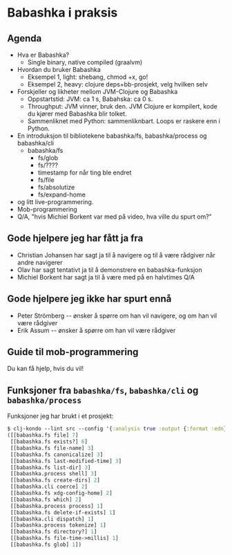 # Babashka i praksis

## Agenda

- Hva er Babashka?
  - Single binary, native compiled (graalvm)
- Hvordan du bruker Babashka
  - Eksempel 1, light: shebang, chmod +x, go!
  - Eksempel 2, heavy: clojure deps+bb-prosjekt, velg hvilken selv
- Forskjeller og likheter mellom JVM-Clojure og Babashka
  - Oppstartstid: JVM: ca 1 s, Babahska: ca 0 s.
  - Throughput: JVM vinner, bruk den.
    JVM Clojure er kompilert, kode du kjører med Babashka blir tolket.
  - Sammenliknet med Python: sammenliknbart.
    Loops er raskere enn i Python.
- En introduksjon til bibliotekene babashka/fs, babashka/process og babashka/cli
  - babashka/fs
    - fs/glob
    - fs/????
    - timestamp for når ting ble endret
    - fs/file
    - fs/absolutize
    - fs/expand-home
- og litt live-programmering.
- Mob-programmering
- Q/A, "hvis Michiel Borkent var med på video, hva ville du spurt om?"

## Gode hjelpere jeg har fått ja fra

- Christian Johansen har sagt ja til å navigere og til å være rådgiver når andre navigerer
- Olav har sagt tentativt ja til å demonstrere en babashka-funksjon
- Michiel Borkent har sagt ja til å være med på en halvtimes Q/A

## Gode hjelpere jeg ikke har spurt ennå

- Peter Strömberg -- ønsker å spørre om han vil navigere, og om han vil være rådgiver
- Erik Assum -- ønsker å spørre om han vil være rådgiver

## Guide til mob-programmering

Du kan få hjelp, hvis du vil!

## Funksjoner fra `babashka/fs`, `babashka/cli` og `babashka/process`

Funksjoner jeg har brukt i et prosjekt:

``` clojure
$ clj-kondo --lint src --config '{:analysis true :output {:format :edn}}' | bb -e '(def ana (edn/read-string (slurp *in*))) (prn (->> ana :analysis :var-usages (filter #('"'"'#{babashka.fs babashka.process babashka.cli} (:to %))) (map (juxt :to :name)) frequencies (sort-by second) reverse))' | jet
([[babashka.fs file] 7]
 [[babashka.fs exists?] 6]
 [[babashka.fs file-name] 3]
 [[babashka.fs canonicalize] 3]
 [[babashka.fs last-modified-time] 3]
 [[babashka.fs list-dir] 3]
 [[babashka.process shell] 3]
 [[babashka.fs create-dirs] 2]
 [[babashka.cli coerce] 2]
 [[babashka.fs xdg-config-home] 2]
 [[babashka.fs which] 2]
 [[babashka.process process] 1]
 [[babashka.fs delete-if-exists] 1]
 [[babashka.cli dispatch] 1]
 [[babashka.process tokenize] 1]
 [[babashka.fs directory?] 1]
 [[babashka.fs file-time->millis] 1]
 [[babashka.fs glob] 1])
```
